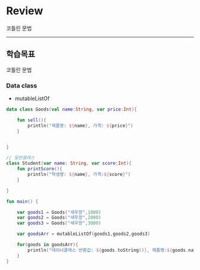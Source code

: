 # Review
코틀린 문법


-----------------------------------------------------

## 학습목표

코틀린 문법

### Data class
- mutableListOf
```kotlin
data class Goods(val name:String, var price:Int){

    fun sell(){
        println("제품명: ${name}, 가격: ${price}")
    }


}

// 일반클래스
class Student(var name: String, var score:Int){
    fun printScore(){
        println("학생명: ${name}, 가격:${score}")
    }

}

fun main() {

    var goods1 = Goods("새우깡",1000)
    var goods2 = Goods("새우깡",2000)
    var goods3 = Goods("새우깡",3000)

    var goodsArr = mutableListOf(goods1,goods2,goods3)

    for(goods in goodsArr){
        println("데이너클래스 반환값: ${goods.toString()}, 제품명:${goods.name}, 가격:${goods.price}")
    }
}
```
